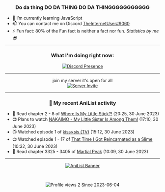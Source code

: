 <div align="center">

### Do da thing DO DA THING DO DA THINGGGGGGGGGGG
</div>

- 🌱 I’m currently learning JavaScript
- 📫 You can contact me on Discord [TheInternetUser#9060](https://discord.com/users/534117072796385300)
- ⚡ Fun fact: 80% of the Fun fact is neither a fact nor fun. _Statistics by me 😎_
<hr>

<div align="center">

### What I'm doing right now:
[![Discord Presence](https://lanyard.cnrad.dev/api/534117072796385300)](https://discord.com/users/534117072796385300)
<hr>

join my server it's open for all <br>
[![Server Invite](https://invidget.switchblade.xyz/bfYgVHxrSs)](https://discord.gg/bfYgVHxrSs)

<hr>
  
### 🌸 My recent AniList activity

</div>

<!-- ANILIST_ACTIVITY:start -->

-   📖 Read chapter 2 - 8 of [Where Is My Little Stick?!](https://anilist.co/manga/157094) (20:25, 30 June 2023)
-   📺 Plans to watch [NAKAIMO - My Little Sister Is Among Them!](https://anilist.co/anime/13367) (17:10, 30 June 2023)
-   📺 Watched episode 1 of [kiss×sis (TV)](https://anilist.co/anime/7593) (15:12, 30 June 2023)
-   📺 Watched episode 1 - 17 of [That Time I Got Reincarnated as a Slime](https://anilist.co/anime/101280) (10:32, 30 June 2023)
-   📖 Read chapter 3325 - 3405 of [Martial Peak](https://anilist.co/manga/104494) (10:09, 30 June 2023)

<!-- ANILIST_ACTIVITY:end -->
<hr>

<div align="center">

[![AniList Banner](https://img.anili.st/User/929966)](https://anilist.co/user/TheInternetUser)

<!-- ![Profile views](https://gpvc.arturio.dev/TheInternetUse7) Since 2023-01-09 -->
<br>

![Profile views 2](https://eng8ov7sekpf7ov.m.pipedream.net) Since 2023-06-04

</div>
